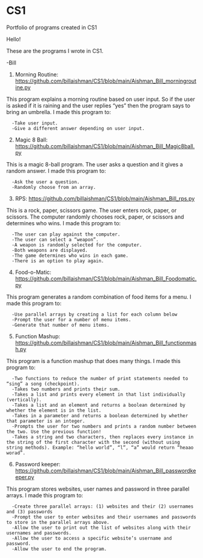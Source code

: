 # CS1
Portfolio of programs created in CS1 


Hello!

These are the programs I wrote in CS1.

-Bill


1) Morning Routine:
https://github.com/billaishman/CS1/blob/main/Aishman_Bill_morningroutine.py

This program explains a morning routine based on user input. So if the user is asked if it is raining and the user replies “yes” then the program says to bring an umbrella. I made this program to: 

      -Take user input.
      -Give a different answer depending on user input.


2) Magic 8 Ball:
https://github.com/billaishman/CS1/blob/main/Aishman_Bill_Magic8ball.py

This is a magic 8-ball program. The user asks a question and it gives a random answer. I made this program to:

      -Ask the user a question.
      -Randomly choose from an array.


3) RPS:
https://github.com/billaishman/CS1/blob/main/Aishman_Bill_rps.py

This is a rock, paper, scissors game. The user enters rock, paper, or scissors. The computer randomly chooses rock, paper, or scissors and determines who wins.  I made this program to:

      -The user can play against the computer.
      -The user can select a “weapon”.
      -A weapon is randomly selected for the computer.
      -Both weapons are displayed.
      -The game determines who wins in each game.
      -There is an option to play again.

4) Food-o-Matic:
https://github.com/billaishman/CS1/blob/main/Aishman_Bill_Foodomatic.py

This program generates a random combination of food items for a menu. I made this program to:

      -Use parallel arrays by creating a list for each column below
      -Prompt the user for a number of menu items.
      -Generate that number of menu items.



5) Function Mashup:
https://github.com/billaishman/CS1/blob/main/Aishman_Bill_functionmash.py

This program is a function mashup that does many things. I made this program to:

      -Two functions to reduce the number of print statements needed to “sing” a song (checkpoint).
      -Takes two numbers and prints their sum.
      -Takes a list and prints every element in that list individually (vertically).
      -Takes a list and an element and returns a boolean determined by whether the element is in the list.
      -Takes in a parameter and returns a boolean determined by whether that parameter is an integer.
      -Prompts the user for two numbers and prints a random number between the two. Use the previous function!
      -Takes a string and two characters, then replaces every instance in the string of the first character with the second (without using string methods). Example: “hello world”, “l”, “a” would return “heaao worad”.


6) Password keeper:
https://github.com/billaishman/CS1/blob/main/Aishman_Bill_passwordkeeper.py

This program stores websites, user names and password in three parallel arrays. I made this program to: 

      -Create three parallel arrays: (1) websites and their (2) usernames and (3) passwords
      -Prompt the user to enter websites and their usernames and passwords to store in the parallel arrays above.
      -Allow the user to print out the list of websites along with their usernames and passwords.
      -Allow the user to access a specific website’s username and password.
      -Allow the user to end the program.


